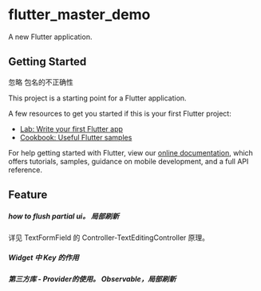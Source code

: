 # flutter_master_demo

A new Flutter application.  

## Getting Started
忽略 包名的不正确性

This project is a starting point for a Flutter application.

A few resources to get you started if this is your first Flutter project:

- [Lab: Write your first Flutter app](https://flutter.dev/docs/get-started/codelab)
- [Cookbook: Useful Flutter samples](https://flutter.dev/docs/cookbook)

For help getting started with Flutter, view our
[online documentation](https://flutter.dev/docs), which offers tutorials,
samples, guidance on mobile development, and a full API reference.


## Feature
##### how to flush partial ui。 局部刷新
详见 TextFormField 的 Controller-TextEditingController  原理。 

##### Widget 中 Key 的作用

##### 第三方库 - Provider的使用。 Observable，局部刷新

